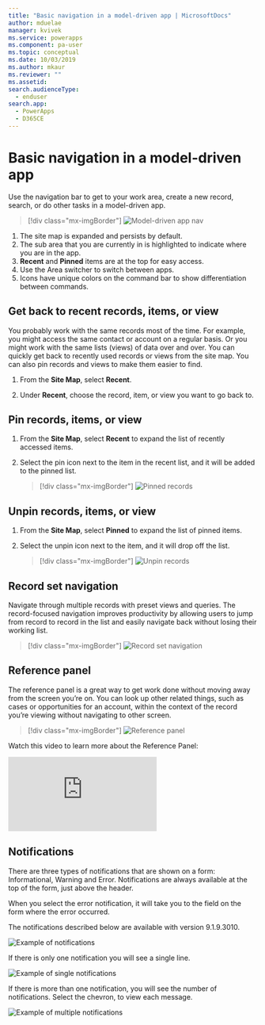```yaml
---
title: "Basic navigation in a model-driven app | MicrosoftDocs"
author: mduelae
manager: kvivek
ms.service: powerapps
ms.component: pa-user
ms.topic: conceptual
ms.date: 10/03/2019
ms.author: mkaur
ms.reviewer: ""
ms.assetid: 
search.audienceType: 
  - enduser
search.app: 
  - PowerApps
  - D365CE
---
```

#  Basic navigation in a model-driven app 

Use the navigation bar to get to your work area, create a new record, search, or do other tasks in a model-driven app.

> [!div class="mx-imgBorder"]
> ![Model-driven app nav](media/nav.png "Model-driven app nav")

1. The site map is expanded and persists by default.
2. The sub area that you are currently in is highlighted to indicate where you are in the app.
3. **Recent** and **Pinned** items are at the top for easy access. 
4. Use the Area switcher to switch between apps.
5. Icons have unique colors on the command bar to show differentiation between commands.
  
## Get back to recent records, items, or view
You probably work with the same records most of the time. For example, you might access the same contact or account on a regular basis. Or you might work with the same lists (views) of data over and over. You can quickly get back to recently used records or views from the site map. You can also pin records and views to make them easier to find. 
  
1. From the **Site Map**, select **Recent**.
  
2. Under **Recent**, choose the record, item, or view you want to go back to. 

## Pin records, items, or view

1. From the **Site Map**, select **Recent** to expand the list of recently accessed items.
2. Select the pin icon next to the item in the recent list, and it will be added to the pinned list.

   > [!div class="mx-imgBorder"]
   > ![Pinned records](media/pinnedrecords.png "Pinned records")

## Unpin records, items, or view

1. From the **Site Map**, select **Pinned** to expand the list of pinned items.
2. Select the unpin icon next to the item, and it will drop off the list.  

   > [!div class="mx-imgBorder"]
   > ![Unpin records](media/unpinnedrecords.png "Unpin records")

## Record set navigation 
Navigate through multiple records with preset views and queries. The record-focused navigation improves productivity by allowing users to jump from record to record in the list and easily navigate back without losing their working list.

> [!div class="mx-imgBorder"]
> ![Record set navigation](media/recordset.png "Record set navigation")

## Reference panel
The reference panel is a great way to get work done without moving away from the screen you’re on. You can look up other related things, such as cases or opportunities for an account, within the context of the record you’re viewing without navigating to other screen.

> [!div class="mx-imgBorder"]
> ![Reference panel](media/reference-panel.png "Reference panel")

 Watch this video to learn more about the Reference Panel:

<div class="embeddedvideo"><iframe src="https://www.microsoft.com/en-us/videoplayer/embed/d8224c3f-6e20-4b8e-9d0d-b0f5602c7708" frameborder="0" allowfullscreen=""></iframe></div>

## Notifications 

There are three types of notifications that are shown on a form: Informational, Warning and Error. Notifications are always available at the top of the form, just above the header.

When you select the error notification, it will take you to the field on the form where the error occurred.

The notifications described below are available with version 9.1.9.3010.

![Example of notifications](media/notifications.png "Example of notifications")

If there is only one notification you will see a single line.

![Example of single notifications](media/single_notification.png "Example of single notifications")

If there is more than one notification, you will see the number of notifications. Select the chevron, to view each message.

![Example of multiple notifications](media/multiple_notification.png "Example of multiple notifications")



